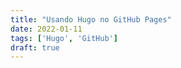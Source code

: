 ```yaml
---
title: "Usando Hugo no GitHub Pages"
date: 2022-01-11
tags: ['Hugo', 'GitHub']
draft: true
---
```



